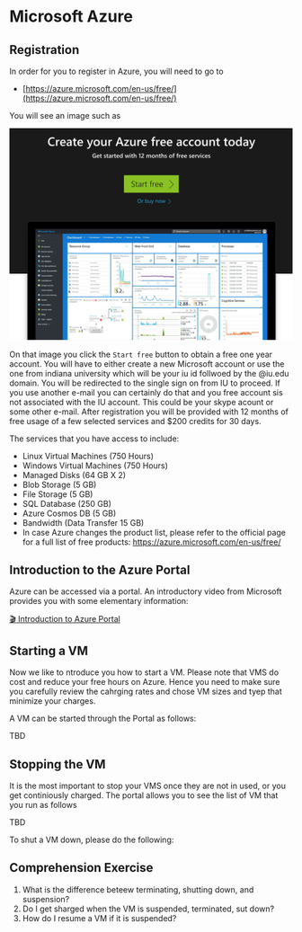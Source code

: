 # Microsoft Azure 

## Registration

In order for you to register in Azure, you will need to go to 

*  [https://azure.microsoft.com/en-us/free/](https://azure.microsoft.com/en-us/free/)

You will see an image such as 

![](images/reg.png)

On that image you click the `Start free` button to obtain a free one year account. You will have to either create a new Microsoft account or use the one from indiana university which will be your iu id follwoed by the @iu.edu domain. You will be redirected to the single sign on from IU to proceed. If you use another e-mail you can certainly do that and you free account sis not associated with the IU account. This could be your skype acount or some other e-mail.
After registration you will be provided with 12 months of free usage of a few selected services and $200 credits for 30 days. 

The services that you have access to include:

* Linux Virtual Machines (750 Hours)
* Windows Virtual Machines (750 Hours)
* Managed Disks (64 GB X 2)
* Blob Storage (5 GB)
* File Storage (5 GB)
* SQL Database (250 GB)
* Azure Cosmos DB (5 GB)
* Bandwidth (Data Transfer 15 GB)
* In case Azure changes the product list, please refer to the official page for a full list of free products: https://azure.microsoft.com/en-us/free/

## Introduction to the Azure Portal

Azure can be accessed via a portal. An introductory video from Microsoft provides you with some elementary information:

[:clapper: Introduction to Azure Portal](https://channel9.msdn.com/Blogs/Azure/Get-Started-with-Azure-Portal/player)

## Starting a VM

Now we like to ntroduce you how to start a VM. Please note that VMS do cost and reduce your free hours on Azure. Hence you need to make sure you carefully review the cahrging rates and chose VM sizes and tyep that minimize your charges. 

A VM can be started through the Portal as follows:

TBD

## Stopping the VM

It is the most important to stop your VMS once they are not in used, or you get continiously charged. The portal allows you to see the list of VM that you run as follows

TBD

To shut a VM down, please do the following:


## Comprehension Exercise

1. What is the difference beteew terminating, shutting down, and suspension? 
2. Do I get sharged when the VM is suspended, terminated, sut down?
3. How do I resume a VM if it is suspended?
